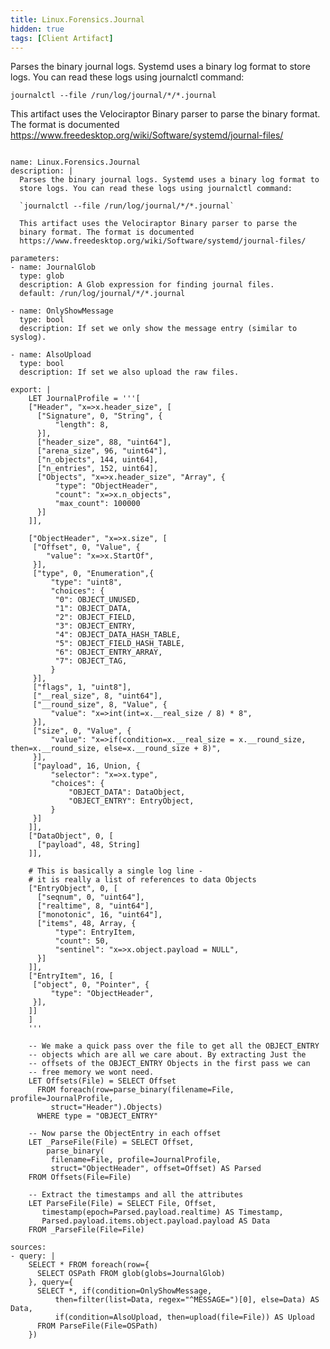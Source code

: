 ```yaml
---
title: Linux.Forensics.Journal
hidden: true
tags: [Client Artifact]
---
```


Parses the binary journal logs. Systemd uses a binary log format to
store logs. You can read these logs using journalctl command:

`journalctl --file /run/log/journal/*/*.journal`

This artifact uses the Velociraptor Binary parser to parse the
binary format. The format is documented
https://www.freedesktop.org/wiki/Software/systemd/journal-files/


<pre><code class="language-yaml">
name: Linux.Forensics.Journal
description: |
  Parses the binary journal logs. Systemd uses a binary log format to
  store logs. You can read these logs using journalctl command:

  `journalctl --file /run/log/journal/*/*.journal`

  This artifact uses the Velociraptor Binary parser to parse the
  binary format. The format is documented
  https://www.freedesktop.org/wiki/Software/systemd/journal-files/

parameters:
- name: JournalGlob
  type: glob
  description: A Glob expression for finding journal files.
  default: /run/log/journal/*/*.journal

- name: OnlyShowMessage
  type: bool
  description: If set we only show the message entry (similar to syslog).

- name: AlsoUpload
  type: bool
  description: If set we also upload the raw files.

export: |
    LET JournalProfile = '''[
    ["Header", "x=&gt;x.header_size", [
      ["Signature", 0, "String", {
          "length": 8,
      }],
      ["header_size", 88, "uint64"],
      ["arena_size", 96, "uint64"],
      ["n_objects", 144, uint64],
      ["n_entries", 152, uint64],
      ["Objects", "x=&gt;x.header_size", "Array", {
          "type": "ObjectHeader",
          "count": "x=&gt;x.n_objects",
          "max_count": 100000
      }]
    ]],

    ["ObjectHeader", "x=&gt;x.size", [
     ["Offset", 0, "Value", {
        "value": "x=&gt;x.StartOf",
     }],
     ["type", 0, "Enumeration",{
         "type": "uint8",
         "choices": {
          "0": OBJECT_UNUSED,
          "1": OBJECT_DATA,
          "2": OBJECT_FIELD,
          "3": OBJECT_ENTRY,
          "4": OBJECT_DATA_HASH_TABLE,
          "5": OBJECT_FIELD_HASH_TABLE,
          "6": OBJECT_ENTRY_ARRAY,
          "7": OBJECT_TAG,
         }
     }],
     ["flags", 1, "uint8"],
     ["__real_size", 8, "uint64"],
     ["__round_size", 8, "Value", {
         "value": "x=&gt;int(int=x.__real_size / 8) * 8",
     }],
     ["size", 0, "Value", {
         "value": "x=&gt;if(condition=x.__real_size = x.__round_size, then=x.__round_size, else=x.__round_size + 8)",
     }],
     ["payload", 16, Union, {
         "selector": "x=&gt;x.type",
         "choices": {
             "OBJECT_DATA": DataObject,
             "OBJECT_ENTRY": EntryObject,
         }
     }]
    ]],
    ["DataObject", 0, [
      ["payload", 48, String]
    ]],

    # This is basically a single log line -
    # it is really a list of references to data Objects
    ["EntryObject", 0, [
      ["seqnum", 0, "uint64"],
      ["realtime", 8, "uint64"],
      ["monotonic", 16, "uint64"],
      ["items", 48, Array, {
          "type": EntryItem,
          "count": 50,
          "sentinel": "x=&gt;x.object.payload = NULL",
      }]
    ]],
    ["EntryItem", 16, [
     ["object", 0, "Pointer", {
         "type": "ObjectHeader",
     }],
    ]]
    ]
    '''

    -- We make a quick pass over the file to get all the OBJECT_ENTRY
    -- objects which are all we care about. By extracting Just the
    -- offsets of the OBJECT_ENTRY Objects in the first pass we can
    -- free memory we wont need.
    LET Offsets(File) = SELECT Offset
      FROM foreach(row=parse_binary(filename=File, profile=JournalProfile,
         struct="Header").Objects)
      WHERE type = "OBJECT_ENTRY"

    -- Now parse the ObjectEntry in each offset
    LET _ParseFile(File) = SELECT Offset,
        parse_binary(
         filename=File, profile=JournalProfile,
         struct="ObjectHeader", offset=Offset) AS Parsed
    FROM Offsets(File=File)

    -- Extract the timestamps and all the attributes
    LET ParseFile(File) = SELECT File, Offset,
       timestamp(epoch=Parsed.payload.realtime) AS Timestamp,
       Parsed.payload.items.object.payload.payload AS Data
    FROM _ParseFile(File=File)

sources:
- query: |
    SELECT * FROM foreach(row={
      SELECT OSPath FROM glob(globs=JournalGlob)
    }, query={
      SELECT *, if(condition=OnlyShowMessage,
          then=filter(list=Data, regex="^MESSAGE=")[0], else=Data) AS Data,
          if(condition=AlsoUpload, then=upload(file=File)) AS Upload
      FROM ParseFile(File=OSPath)
    })

</code></pre>

